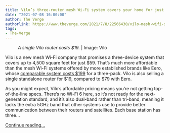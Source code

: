 ```yaml
---
title: Vilo’s three-router mesh Wi-Fi system covers your home for just $59
date: "2021-07-08 16:00:00"
author: The Verge
authorlink: https://www.theverge.com/2021/7/8/22566430/vilo-mesh-wifi-system-three-pack-price-eero-specs-features
tags:
- The-Verge
---
```

<figure>
      <img alt="" src="https://cdn.vox-cdn.com/thumbor/PwlKbQFebammfwQw-YAShwk-PY0=/0x0:6720x4480/1310x873/cdn.vox-cdn.com/uploads/chorus_image/image/69556536/Vilo_March2021_ErinLodiPhotography_2.0.jpg" />
        <figcaption><em>A single Vilo router costs $19.</em> | Image: Vilo</figcaption>
    </figure>

  <p id="Z9Qg9R">Vilo is a new mesh Wi-Fi company that promises a three-device system that covers up to 4,500 square feet for just $59. That’s much more affordable than the mesh Wi-Fi systems offered by more established brands like Eero, whose <a href="https://eero.com/shop/eero">comparable system costs $199</a> for a three-pack. Vilo is also selling a single standalone router for $19, compared to $79 with Eero.</p>
<p id="3RmKtj">As you might expect, Vilo’s affordable pricing means you’re not getting top-of-the-line specs. There’s no Wi-Fi 6 here, so it’s not ready for the next-generation standard, and it’s also dual-band rather than tri-band, meaning it lacks the extra 5GHz band that other systems use to provide better communication between their routers and satellites. Each base station has three...</p>
  <p>
    <a href="https://www.theverge.com/2021/7/8/22566430/vilo-mesh-wifi-system-three-pack-price-eero-specs-features">Continue reading&hellip;</a>
  </p>